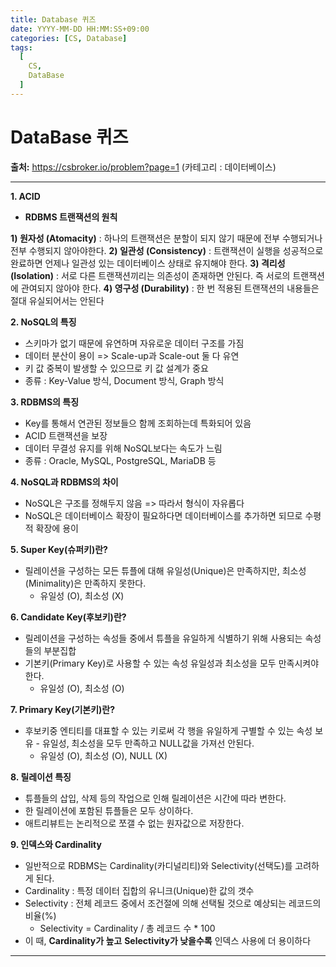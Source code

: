 ```yaml
---
title: Database 퀴즈
date: YYYY-MM-DD HH:MM:SS+09:00
categories: [CS, Database]
tags:
  [
    CS,
    DataBase
  ]
---
```


# DataBase 퀴즈

**출처:** https://csbroker.io/problem?page=1 (카테고리 : 데이터베이스)


---
**1. ACID**  
- **RDBMS 트랜잭션의 원칙**  

**1) 원자성 (Atomacity)** : 하나의 트랜잭션은 분할이 되지 않기 때문에 전부 수행되거나 전부 수행되지 않아야한다.
**2) 일관성 (Consistency)** : 트랜잭션이 실행을 성공적으로 완료하면 언제나 일관성 있는 데이터베이스 상태로 유지해야 한다.
**3) 격리성 (Isolation)** : 서로 다른 트랜잭션끼리는 의존성이 존재하면 안된다. 즉 서로의 트랜잭션에 관여되지 않아야 한다.
**4) 영구성 (Durability)** : 한 번 적용된 트랜잭션의 내용들은 절대 유실되어서는 안된다

**2. NoSQL의 특징**
- 스키마가 없기 때문에 유연하며 자유로운 데이터 구조를 가짐
- 데이터 분산이 용이 => Scale-up과 Scale-out 둘 다 유연
- 키 값 중복이 발생할 수 있으므로 키 값 설계가 중요
- 종류 : Key-Value 방식, Document 방식, Graph 방식

**3. RDBMS의 특징**
- Key를 통해서 연관된 정보들으 함께 조회하는데 특화되어 있음
- ACID 트랜잭션을 보장
- 데이터 무결성 유지를 위해 NoSQL보다는 속도가 느림
- 종류 : Oracle, MySQL, PostgreSQL, MariaDB 등

**4. NoSQL과 RDBMS의 차이**
- NoSQL은 구조를 정해두지 않음 => 따라서 형식이 자유롭다
- NoSQL은 데이터베이스 확장이 필요하다면 데이터베이스를 추가하면 되므로 수평적 확장에 용이

**5. Super Key(슈퍼키)란?**
- 릴레이션을 구성하는 모든 튜플에 대해 유일성(Unique)은 만족하지만, 최소성(Minimality)은 만족하지 못한다.
  - 유일성 (O), 최소성 (X)

**6. Candidate Key(후보키)란?**
- 릴레이션을 구성하는 속성들 중에서 튜플을 유일하게 식별하기 위해 사용되는 속성들의 부분집합
- 기본키(Primary Key)로 사용할 수 있는 속성
유일성과 최소성을 모두 만족시켜야 한다.
  - 유일성 (O), 최소성 (O)

**7. Primary Key(기본키)란?**
- 후보키중 엔티티를 대표할 수 있는 키로써 각 행을 유일하게 구별할 수 있는 속성 보유 - 유일성, 최소성을 모두 만족하고 NULL값을 가져선 안된다.
  - 유일성 (O), 최소성 (O), NULL (X)

**8. 릴레이션 특징**
- 튜플들의 삽입, 삭제 등의 작업으로 인해 릴레이션은 시간에 따라 변한다.
- 한 릴레이션에 포함된 튜플들은 모두 상이하다.
- 애트리뷰트는 논리적으로 쪼갤 수 없는 원자값으로 저장한다.


**9. 인덱스와 Cardinality**
- 일반적으로 RDBMS는 Cardinality(카디널리티)와 Selectivity(선택도)를 고려하게 된다.
- Cardinality : 특정 데이터 집합의 유니크(Unique)한 값의 갯수
- Selectivity : 전체 레코드 중에서 조건절에 의해 선택될 것으로 예상되는 레코드의 비율(%) 
  - Selectivity = Cardinality / 총 레코드 수 * 100
- 이 때, **Cardinality가 높고** **Selectivity가 낮을수록** 인덱스 사용에 더 용이하다

---
